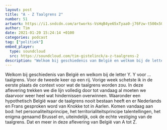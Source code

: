 ```yaml
---
layout: post
title: "A - Z Taalgrens 2"
number: 51
artwork: https://i1.sndcdn.com/artworks-VsHqB4ye65xTyaa0-j76Fzw-t500x500.jpg
author: Tim
date: 2021-01-20 15:24:14 +0100
categories: podcast
tag: ["politiek"]
embed_player:
  type: soundcloud
  src: https://soundcloud.com/tim-gistelinck/a-z-taalgrens-2
description: "Welkom bij geschiedenis van België en welkom bij de letter Y."
---
```

Welkom bij geschiedenis van België en welkom bij de letter Y. Y voor … taalgrens. Voor de tweede keer op een rij. Vorige week schetste ik in de eerste plaats de context voor wat de taalgrens worden zou. In deze aflevering trekken we die lijn volledig door tot vandaag al moeten we daarvoor weer heel wat hindernissen overwinnen. Waaronder een hypothetisch België waar de taalgrens nooit bestaan heeft en er Nederlands en Frans gesproken word van Knokke tot in Aarlen. Komen vandaag aan bod: het personaliteitsprincipe, het territorialiteitsprincipe talentellingen, het enigma genaamd Brussel en, uiteindelijk, ook de echte vestiging van de taalgrens. Dat en meer in deze aflevering van België van A tot Z.